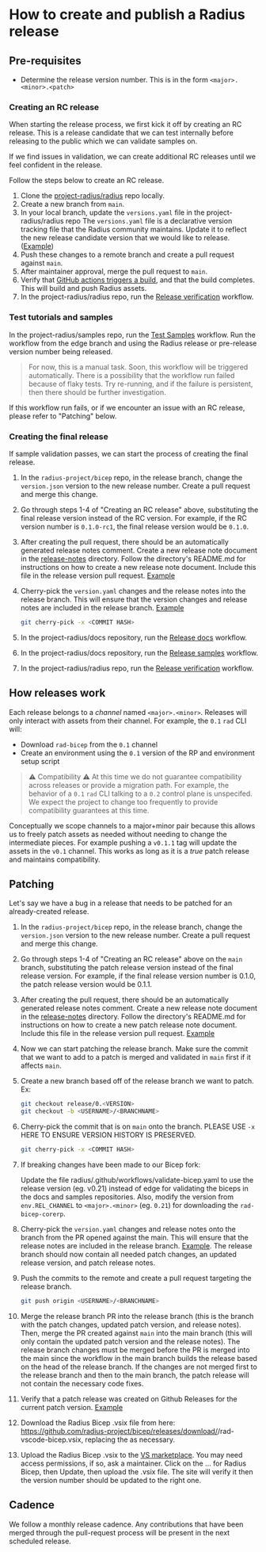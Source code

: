 # How to create and publish a Radius release

## Pre-requisites

- Determine the release version number. This is in the form `<major>.<minor>.<patch>`

### Creating an RC release

When starting the release process, we first kick it off by creating an RC release. This is a release candidate that we can test internally before releasing to the public which we can validate samples on.

If we find issues in validation, we can create additional RC releases until we feel confident in the release.

Follow the steps below to create an RC release.

1. Clone the [project-radius/radius](https://github.com/project-radius/radius) repo locally.
1. Create a new branch from `main`.
1. In your local branch, update the `versions.yaml` file in the project-radius/radius repo
The `versions.yaml` file is a declarative version tracking file that the Radius community maintains. Update it to reflect the new release candidate version that we would like to release. ([Example](https://github.com/project-radius/radius/pull/6077/files))
1. Push these changes to a remote branch and create a pull request against `main`.
1. After maintainer approval, merge the pull request to `main`.
1. Verify that [GitHub actions triggers a build](https://github.com/project-radius/radius/actions), and that the build completes. This will build and push Radius assets.
1. In the project-radius/radius repo, run the [Release verification](https://github.com/radius-project/radius/actions/workflows/release-verification.yaml) workflow.

### Test tutorials and samples

In the project-radius/samples repo, run the [Test Samples](https://github.com/project-radius/samples/actions/workflows/test.yaml) workflow. Run the workflow from the edge branch and using the Radius release or pre-release version number being released.

> For now, this is a manual task. Soon, this workflow will be triggered automatically.
> There is a possibility that the workflow run failed because of flaky tests. Try re-running, and if the failure is persistent, then there should be further investigation.

If this workflow run fails, or if we encounter an issue with an RC release, please refer to "Patching" below.

### Creating the final release

If sample validation passes, we can start the process of creating the final release.

1. In the `radius-project/bicep` repo, in the release branch, change the `version.json` version to the new release number. Create a pull request and merge this change.

1. Go through steps 1-4 of "Creating an RC release" above, substituting the final release version instead of the RC version. For example, if the RC version number is `0.1.0-rc1`, the final release version would be `0.1.0`.

1. After creating the pull request, there should be an automatically generated release notes comment. Create a new release note document in the [release-notes](../../release-notes/) directory. Follow the directory's README.md for instructions on how to create a new release note document. Include this file in the release version pull request. [Example](https://github.com/project-radius/radius/pull/6092/files)

1. Cherry-pick the `version.yaml` changes and the release notes into the release branch. This will ensure that the version changes and release notes are included in the release branch. [Example](https://github.com/radius-project/radius/pull/6114/files)

   ```bash
   git cherry-pick -x <COMMIT HASH>
   ```

1. In the project-radius/docs repository, run the [Release docs](https://github.com/project-radius/docs/actions/workflows/release.yaml) workflow.

1. In the project-radius/docs repository, run the [Release samples](https://github.com/project-radius/samples/actions/workflows/release.yaml) workflow.

1. In the project-radius/radius repo, run the [Release verification](https://github.com/radius-project/radius/actions/workflows/release-verification.yaml) workflow.

## How releases work

Each release belongs to a *channel* named `<major>.<minor>`. Releases will only interact with assets from their channel. For example, the `0.1` `rad` CLI will:

- Download `rad-bicep` from the `0.1` channel
- Create an environment using the `0.1` version of the RP and environment setup script

> ⚠️ Compatibility ⚠️
At this time we do not guarantee compatibility across releases or provide a migration path. For example, the behavior of a `0.1` `rad` CLI talking to a `0.2` control plane is unspecifed. We expect the project to change too frequently to provide compatibility guarantees at this time.

Conceptually we scope channels to a major+minor pair because this allows us to freely patch assets as needed without needing to change the intermediate pieces. For example pushing a `v0.1.1` tag will update the assets in the `v0.1` channel. This works as long as it is a *true* patch release and maintains compatibility.

## Patching

Let's say we have a bug in a release that needs to be patched for an already-created release.

1. In the `radius-project/bicep` repo, in the release branch, change the `version.json` version to the new release number. Create a pull request and merge this change.

1. Go through steps 1-4 of "Creating an RC release" above on the `main` branch, substituting the patch release version instead of the final release version. For example, if the final release version number is 0.1.0, the patch release version would be 0.1.1.

1. After creating the pull request, there should be an automatically generated release notes comment. Create a new release note document in the [release-notes](../../release-notes/) directory. Follow the directory's README.md for instructions on how to create a new patch release note document. Include this file in the release version pull request. [Example](https://github.com/project-radius/radius/pull/6092/files)

1. Now we can start patching the release branch. Make sure the commit that we want to add to a patch is merged and validated in `main` first if it affects `main`.

1. Create a new branch based off of the release branch we want to patch. Ex:

   ```bash
   git checkout release/0.<VERSION>
   git checkout -b <USERNAME>/<BRANCHNAME>
   ```

1. Cherry-pick the commit that is on `main` onto the branch. PLEASE USE `-x` HERE TO ENSURE VERSION HISTORY IS PRESERVED.

   ```bash
   git cherry-pick -x <COMMIT HASH>
   ```

1. If breaking changes have been made to our Bicep fork:

   Update the file radius/.github/workflows/validate-bicep.yaml to use the release version (eg. v0.21) instead of edge for validating the biceps in the docs and samples repositories. Also, modify the version from `env.REL_CHANNEL` to `<major>.<minor>` (eg. `0.21`) for downloading the `rad-bicep-corerp`.

1. Cherry-pick the `version.yaml` changes and release notes onto the branch from the PR opened against the main. This will ensure that the release notes are included in the release branch. [Example](https://github.com/radius-project/radius/pull/6114/files). The release branch should now contain all needed patch changes, an updated release version, and patch release notes.

1. Push the commits to the remote and create a pull request targeting the release branch.

   ```bash
   git push origin <USERNAME>/<BRANCHNAME>
   ```

1. Merge the release branch PR into the release branch (this is the branch with the patch changes, updated patch version, and release notes). Then, merge the PR created against `main` into the main branch (this will only contain the updated patch version and the release notes). The release branch changes must be merged before the PR is merged into the main since the workflow in the main branch builds the release based on the head of the release branch. If the changes are not merged first to the release branch and then to the main branch, the patch release will not contain the necessary code fixes.

1. Verify that a patch release was created on Github Releases for the current patch version. [Example](https://github.com/radius-project/radius/releases)

1. Download the Radius Bicep .vsix file from here: https://github.com/radius-project/bicep/releases/download/<VERSION>/rad-vscode-bicep.vsix, replacing the <VERSION> as necessary.

1. Upload the Radius Bicep .vsix to the [VS marketplace](https://marketplace.visualstudio.com/manage). You may need access permissions, if so, ask a maintainer. Click on the ... for Radius Bicep, then Update, then upload the .vsix file. The site will verify it then the version number should be updated to the right one.

## Cadence

We follow a monthly release cadence. Any contributions that have been merged through the pull-request process will be present in the next scheduled release.
